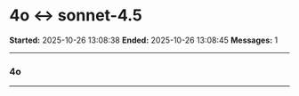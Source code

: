 # 4o ↔ sonnet-4.5

**Started:** 2025-10-26 13:08:38
**Ended:** 2025-10-26 13:08:45
**Messages:** 1

---

### 4o

 

---

